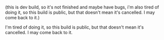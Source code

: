 (this is dev build, so it's not finished and maybe have bugs, i'm also tired of doing it, so this build is public, but that doesn't mean it's cancelled. I may come back to it.)

I'm tired of doing it, so this build is public, but that doesn't mean it's cancelled. I may come back to it.
